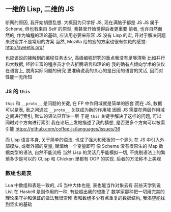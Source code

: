 
## 一维的 Lisp, 二维的 JS

断网的原因, 我开始胡思乱想. 大概因为只学好 JS, 现在满脑子都是 JS
JS 属于 Scheme, 但也有来自 Self 的原型, 我甚至开始觉得后者更重要
前者, 也许自然而然的, 作为编程的理论基础, 应该用必要来形容
JS 没有 Lisp 的宏, 开对于解决问题来说宏并不是常用的方案
当然, Mozilla 给的宏的方案也很有惊艳的感觉: http://sweetjs.org/

也应该说的接触到的编程任务太少, 高级编程研究的重点我没有足够清晰
比如并行和大数据, 经验丰富的程序员才会去折腾语言和理论的
我的确有点倾向学术的仅仅在语言上, 脱离实际问题的研究
更准确说我的关心的是日用的语言的灵活, 因而对性能一无所知

### JS 的 `this`

`this` 和 `__proto__` 是问题的关键, 在 FP 中作用域就是简单的嵌套
而在 JS, 数据可以是表, 表之间通过 `__proto__` 关联成为新的作用域
因而 JS 需要在两层作用域之间进行索引, 默认的语法只容许一层
于是 `this` 关键字解决了这样的问题, 可以同时对个方向进行索引
我在论坛上发帖描述了我的猜想, 是否更多个方向可以被索引能
https://github.com/coffee-js/languages/issues/36

而 Lisp 语言本身, 关于简单的语法, 也成了强大和死板的一个源头
在 JS 中引入外部模块, 或者外部的变量, 赋值给一个变量即可
像 Scheme 没有很原生的 Map 数据类型的语法, 自然不能流畅
当然 Lisp 的灵活几乎能模拟一切, 不挑剔语法上的繁琐多少是可以的
CLisp 和 Chicken 里都有 OOP 的实现. 后者的方法称不上美观

### 数组也是表

Lua 中数组和表是一致的, JS 当中大体也是, 表也能当作对象去有
前些天学到说 List 在 Haskell 是副作用的一种, 有些超出我的想象了
数学家那种把一切用完美的理论来守护和保证的做法我很崇拜
表和数组多少有点重复的数据结构, 我渴望能找到坚实的基础
